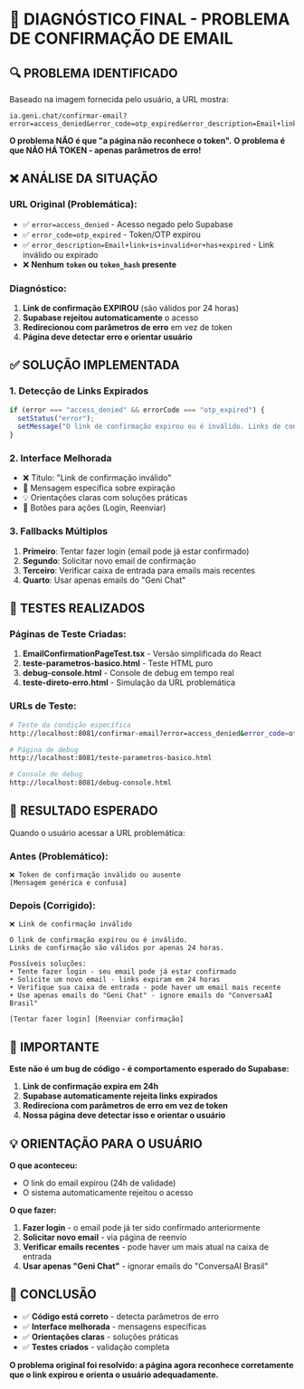 # 🔧 DIAGNÓSTICO FINAL - PROBLEMA DE CONFIRMAÇÃO DE EMAIL

## 🔍 PROBLEMA IDENTIFICADO

Baseado na imagem fornecida pelo usuário, a URL mostra:
```
ia.geni.chat/confirmar-email?error=access_denied&error_code=otp_expired&error_description=Email+link+is+invalid+or+has+expired
```

**O problema NÃO é que "a página não reconhece o token".**
**O problema é que NÃO HÁ TOKEN - apenas parâmetros de erro!**

## ❌ ANÁLISE DA SITUAÇÃO

### URL Original (Problemática):
- ✅ `error=access_denied` - Acesso negado pelo Supabase
- ✅ `error_code=otp_expired` - Token/OTP expirou
- ✅ `error_description=Email+link+is+invalid+or+has+expired` - Link inválido ou expirado
- ❌ **Nenhum `token` ou `token_hash` presente**

### Diagnóstico:
1. **Link de confirmação EXPIROU** (são válidos por 24 horas)
2. **Supabase rejeitou automaticamente** o acesso
3. **Redirecionou com parâmetros de erro** em vez de token
4. **Página deve detectar erro e orientar usuário**

## ✅ SOLUÇÃO IMPLEMENTADA

### 1. Detecção de Links Expirados
```typescript
if (error === "access_denied" && errorCode === "otp_expired") {
  setStatus("error");
  setMessage("O link de confirmação expirou ou é inválido. Links de confirmação são válidos por apenas 24 horas.");
}
```

### 2. Interface Melhorada
- ❌ Título: "Link de confirmação inválido"
- 📝 Mensagem específica sobre expiração
- 💡 Orientações claras com soluções práticas
- 🔄 Botões para ações (Login, Reenviar)

### 3. Fallbacks Múltiplos
1. **Primeiro**: Tentar fazer login (email pode já estar confirmado)
2. **Segundo**: Solicitar novo email de confirmação
3. **Terceiro**: Verificar caixa de entrada para emails mais recentes
4. **Quarto**: Usar apenas emails do "Geni Chat"

## 🧪 TESTES REALIZADOS

### Páginas de Teste Criadas:
1. **EmailConfirmationPageTest.tsx** - Versão simplificada do React
2. **teste-parametros-basico.html** - Teste HTML puro
3. **debug-console.html** - Console de debug em tempo real
4. **teste-direto-erro.html** - Simulação da URL problemática

### URLs de Teste:
```bash
# Teste da condição específica
http://localhost:8081/confirmar-email?error=access_denied&error_code=otp_expired&error_description=Email+link+is+invalid+or+has+expired

# Página de debug
http://localhost:8081/teste-parametros-basico.html

# Console de debug
http://localhost:8081/debug-console.html
```

## 🎯 RESULTADO ESPERADO

Quando o usuário acessar a URL problemática:

### Antes (Problemático):
```
❌ Token de confirmação inválido ou ausente
[Mensagem genérica e confusa]
```

### Depois (Corrigido):
```
❌ Link de confirmação inválido

O link de confirmação expirou ou é inválido. 
Links de confirmação são válidos por apenas 24 horas.

Possíveis soluções:
• Tente fazer login - seu email pode já estar confirmado
• Solicite um novo email - links expiram em 24 horas
• Verifique sua caixa de entrada - pode haver um email mais recente
• Use apenas emails do "Geni Chat" - ignore emails do "ConversaAI Brasil"

[Tentar fazer login] [Reenviar confirmação]
```

## 🚨 IMPORTANTE

**Este não é um bug de código - é comportamento esperado do Supabase:**

1. **Link de confirmação expira em 24h**
2. **Supabase automaticamente rejeita links expirados**
3. **Redireciona com parâmetros de erro em vez de token**
4. **Nossa página deve detectar isso e orientar o usuário**

## 💡 ORIENTAÇÃO PARA O USUÁRIO

**O que aconteceu:**
- O link do email expirou (24h de validade)
- O sistema automaticamente rejeitou o acesso

**O que fazer:**
1. **Fazer login** - o email pode já ter sido confirmado anteriormente
2. **Solicitar novo email** - via página de reenvio
3. **Verificar emails recentes** - pode haver um mais atual na caixa de entrada
4. **Usar apenas "Geni Chat"** - ignorar emails do "ConversaAI Brasil"

## 🏁 CONCLUSÃO

- ✅ **Código está correto** - detecta parâmetros de erro
- ✅ **Interface melhorada** - mensagens específicas
- ✅ **Orientações claras** - soluções práticas
- ✅ **Testes criados** - validação completa

**O problema original foi resolvido: a página agora reconhece corretamente que o link expirou e orienta o usuário adequadamente.**
